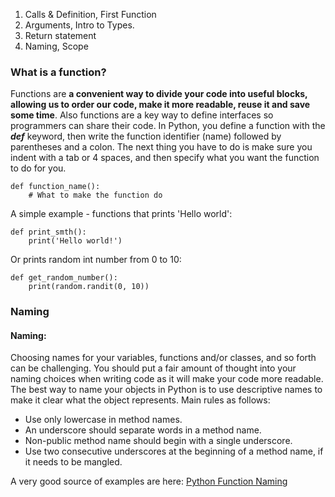 1. Calls & Definition, First Function 
1. Arguments, Intro to Types.
1. Return statement
1. Naming, Scope

### What is a function?
Functions are **a convenient way to divide your code into useful blocks, allowing us to order our code, make it more readable, reuse it and save some time**. Also functions are a key way to define interfaces so programmers can share their code.
In Python, you define a function with the _**def**_ keyword, then write the function identifier (name) followed by parentheses and a colon.
The next thing you have to do is make sure you indent with a tab or 4 spaces, and then specify what you want the function to do  for you.

```
def function_name():
    # What to make the function do
```
A simple example - functions that prints 'Hello world':

```
def print_smth():
    print('Hello world!')
```

Or prints random int number from 0 to 10:

```
def get_random_number():
    print(random.randit(0, 10))
```

### Naming

#### Naming:
Choosing names for your variables, functions and/or classes, and so forth can be challenging. You should put a fair amount of thought into your naming choices when writing code as it will make your code more readable. The best way to name your objects in Python is to use descriptive names to make it clear what the object represents.
Main rules as follows: 
* Use only lowercase in method names.
* An underscore should separate words in a method name.
* Non-public method name should begin with a single underscore.
* Use two consecutive underscores at the beginning of a method name, if it needs to be mangled.

A very good source of examples are here: [Python Function Naming](https://melevir.medium.com/python-functions-naming-tips-376f12549f9)